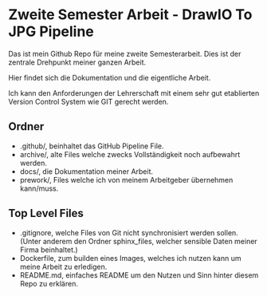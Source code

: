 # Zweite Semester Arbeit - DrawIO To JPG Pipeline

Das ist mein Github Repo für meine zweite Semesterarbeit. Dies ist der zentrale Drehpunkt meiner ganzen Arbeit.

Hier findet sich die Dokumentation und die eigentliche Arbeit. 

Ich kann den Anforderungen der Lehrerschaft mit einem sehr gut etablierten Version Control System wie GIT gerecht werden.  

## Ordner

* .github/, beinhaltet das GitHub Pipeline File.
* archive/, alte Files welche zwecks Vollständigkeit noch aufbewahrt werden.
* docs/, die Dokumentation meiner Arbeit.
* prework/, Files welche ich von meinem Arbeitgeber übernehmen kann/muss.

## Top Level Files

* .gitignore, welche Files von Git nicht synchronisiert werden sollen. (Unter anderem den Ordner sphinx_files, welcher sensible Daten meiner Firma beinhaltet.)
* Dockerfile, zum builden eines Images, welches ich nutzen kann um meine Arbeit zu erledigen.
* README.md, einfaches README um den Nutzen und Sinn hinter diesem Repo zu erklären.